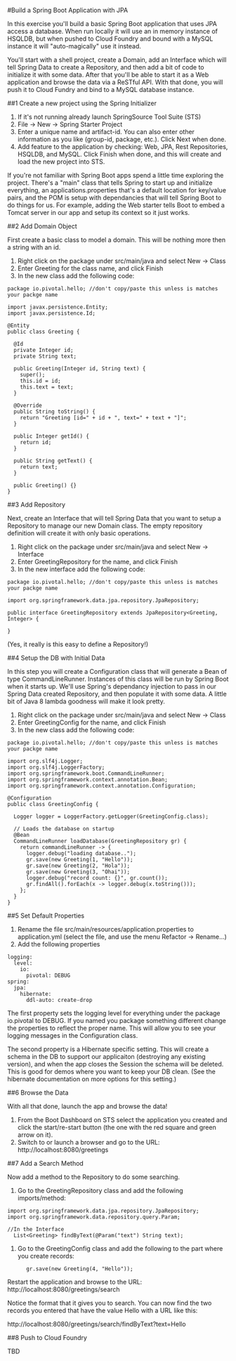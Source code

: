 #Build a Spring Boot Application with JPA

In this exercise you'll build a basic Spring Boot application that uses JPA access a database. When run locally it will use an in memory instance of HSQLDB, but when pushed to Cloud Foundry and bound with a MySQL instance it will "auto-magically" use it instead.

You'll start with a shell project, create a Domain, add an Interface which will tell Spring Data to create a Repository, and then add a bit of code to initialize it with some data.  After that you'll be able to start it as a Web application and browse the data via a ReSTful API.  With that done, you will push it to Cloud Fundry and bind to a MySQL database instance.

##1 Create a new project using the Spring Initializer

1. If it's not running already launch SpringSource Tool Suite (STS)
2. File -> New -> Spring Starter Project
3. Enter a unique name and artifact-id.  You can also enter other information as you like (group-id, package, etc.).  Click Next when done.
4. Add feature to the application by checking: Web, JPA, Rest Repositories, HSQLDB, and MySQL.  Click Finish when done, and this will create and load the new project into STS.

If you're not familiar with Spring Boot apps spend a little time exploring the project.  There's a "main" class that tells Spring to start up and initialize everything, an applications.properties that's a default location for key/value pairs, and the POM is setup with dependancies that will tell Spring Boot to do things for us.  For example, adding the Web starter tells Boot to embed a Tomcat server in our app and setup its context so it just works.

##2 Add Domain Object

First create a basic class to model a domain.  This will be nothing more then a string with an id.

1. Right click on the package under src/main/java and select New -> Class
2. Enter Greeting for the class name, and click Finish
3. In the new class add the following code:

```
package io.pivotal.hello; //don't copy/paste this unless is matches your packge name

import javax.persistence.Entity;
import javax.persistence.Id;

@Entity
public class Greeting {

  @Id
  private Integer id;
  private String text;
    
  public Greeting(Integer id, String text) {
    super();
    this.id = id;
    this.text = text;
  }

  @Override
  public String toString() {
    return "Greeting [id=" + id + ", text=" + text + "]";
  }

  public Integer getId() {
    return id;
  }

  public String getText() {
    return text;
  }

  public Greeting() {}
}
```

##3 Add Repository

Next, create an Interface that will tell Spring Data that you want to setup a Repository to manage our new Domain class.  The empty repository definition will create it with only basic operations.

1. Right click on the package under src/main/java and select New -> Interface
2. Enter GreetingRepository for the name, and click Finish
3. In the new interface add the following code:

```
package io.pivotal.hello; //don't copy/paste this unless is matches your packge name

import org.springframework.data.jpa.repository.JpaRepository;

public interface GreetingRepository extends JpaRepository<Greeting, Integer> {
 
}
```
(Yes, it really is this easy to define a Repository!)

##4 Setup the DB with Initial Data

In this step you will create a Configuration class that will generate a Bean of type CommandLineRunner.  Instances of this class will be run by Spring Boot when it starts up.  We'll use Spring's dependancy injection to pass in our Spring Data created Repository, and then populate it with some data.  A little bit of Java 8 lambda goodness will make it look pretty.

1. Right click on the package under src/main/java and select New -> Class
2. Enter GreetingConfig for the name, and click Finish
3. In the new class add the following code:

```
package io.pivotal.hello; //don't copy/paste this unless is matches your packge name

import org.slf4j.Logger;
import org.slf4j.LoggerFactory;
import org.springframework.boot.CommandLineRunner;
import org.springframework.context.annotation.Bean;
import org.springframework.context.annotation.Configuration;

@Configuration
public class GreetingConfig {

  Logger logger = LoggerFactory.getLogger(GreetingConfig.class);

  // Loads the database on startup
  @Bean
  CommandLineRunner loadDatabase(GreetingRepository gr) {
    return commandLineRunner -> {
      logger.debug("loading database..");
      gr.save(new Greeting(1, "Hello"));
      gr.save(new Greeting(2, "Hola"));
      gr.save(new Greeting(3, "Ohai"));
      logger.debug("record count: {}", gr.count());
      gr.findAll().forEach(x -> logger.debug(x.toString()));
    };
  }
}
```

##5 Set Default Properties

1. Rename the file src/main/resources/application.properties to application.yml (select the file, and use the menu Refactor -> Rename...)
2. Add the following properties

```
logging:
  level:
    io:
      pivotal: DEBUG
spring:
  jpa:
    hibernate:
      ddl-auto: create-drop
```

The first property sets the logging level for everything under the package io.pivotal to DEBUG.  If you named you package something different change the properties to reflect the proper name.  This will allow you to see your logging messages in the Configuration class.

The second property is a Hibernate specific setting.  This will create a schema in the DB to support our applicaiton (destroying any existing version), and when the app closes the Session the schema will be deleted.  This is good for demos where you want to keep your DB clean.  (See the hibernate documentation on more options for this setting.)

##6 Browse the Data

With all that done, launch the app and browse the data!

1. From the Boot Dashboard on STS select the application you created and click the start/re-start button (the one with the red square and green arrow on it).
2. Switch to or launch a browser and go to the URL: http://localhost:8080/greetings

##7 Add a Search Method

Now add a method to the Repository to do some searching.

1.  Go to the GreetingRepository class and add the following imports/method:

```
import org.springframework.data.jpa.repository.JpaRepository;
import org.springframework.data.repository.query.Param;

//In the Interface
  List<Greeting> findByText(@Param("text") String text);  
```

1. Go to the GreetingConfig class and add the following to the part where you create records:

```
      gr.save(new Greeting(4, "Hello"));
```

Restart the application and browse to the URL: http://localhost:8080/greetings/search

Notice the format that it gives you to search.  You can now find the two records you entered that have the value Hello with a URL like this:

http://localhost:8080/greetings/search/findByText?text=Hello

##8 Push to Cloud Foundry

TBD
